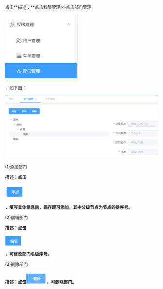点击**描述：**点击权限管理\>\>点击部门管理

![](/media/2041dab15137d3e1a2288da299c0975b.png)

，如下图：

![](/media/f17abe99abc5490168b58d24d6c6fa49.png)

(1)添加部门

**描述：点击**

![](/media/c61fd09d41aef1f3c57f60cf184db0a6.png)

**，填写具体信息后，保存即可添加，其中父级节点为节点的排序号。**

(2)编辑部门

**描述：点击**

![](/media/5145c1265290a720084c50fffacd5495.png)

**，可修改部门名级序号。**

(3)删除部门

**描述：点击**![](/media/7267b139c5bea44ee9cd69befe11c904.png)**，可删除部门。**